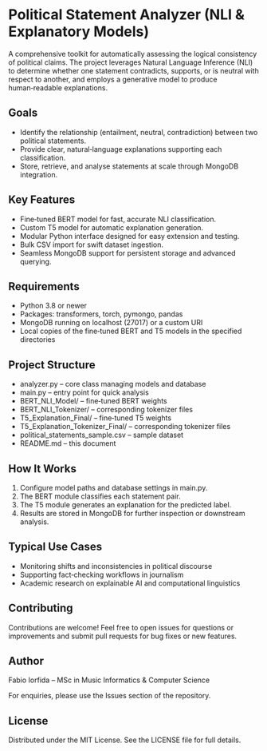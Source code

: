 # Political Statement Analyzer (NLI & Explanatory Models)

A comprehensive toolkit for automatically assessing the logical consistency of political claims. The project leverages Natural Language Inference (NLI) to determine whether one statement contradicts, supports, or is neutral with respect to another, and employs a generative model to produce human‑readable explanations.

## Goals

* Identify the relationship (entailment, neutral, contradiction) between two political statements.
* Provide clear, natural‑language explanations supporting each classification.
* Store, retrieve, and analyse statements at scale through MongoDB integration.

## Key Features

* Fine‑tuned BERT model for fast, accurate NLI classification.
* Custom T5 model for automatic explanation generation.
* Modular Python interface designed for easy extension and testing.
* Bulk CSV import for swift dataset ingestion.
* Seamless MongoDB support for persistent storage and advanced querying.

## Requirements

* Python 3.8 or newer
* Packages: transformers, torch, pymongo, pandas
* MongoDB running on localhost (27017) or a custom URI
* Local copies of the fine‑tuned BERT and T5 models in the specified directories

## Project Structure

* analyzer.py – core class managing models and database
* main.py – entry point for quick analysis
* BERT\_NLI\_Model/ – fine‑tuned BERT weights
* BERT\_NLI\_Tokenizer/ – corresponding tokenizer files
* T5\_Explanation\_Final/ – fine‑tuned T5 weights
* T5\_Explanation\_Tokenizer\_Final/ – corresponding tokenizer files
* political\_statements\_sample.csv – sample dataset
* README.md – this document

## How It Works

1. Configure model paths and database settings in main.py.
2. The BERT module classifies each statement pair.
3. The T5 module generates an explanation for the predicted label.
4. Results are stored in MongoDB for further inspection or downstream analysis.

## Typical Use Cases

* Monitoring shifts and inconsistencies in political discourse
* Supporting fact‑checking workflows in journalism
* Academic research on explainable AI and computational linguistics

## Contributing

Contributions are welcome! Feel free to open issues for questions or improvements and submit pull requests for bug fixes or new features.

## Author

Fabio Iorfida – MSc in Music Informatics & Computer Science

For enquiries, please use the Issues section of the repository.

## License

Distributed under the MIT License. See the LICENSE file for full details.
